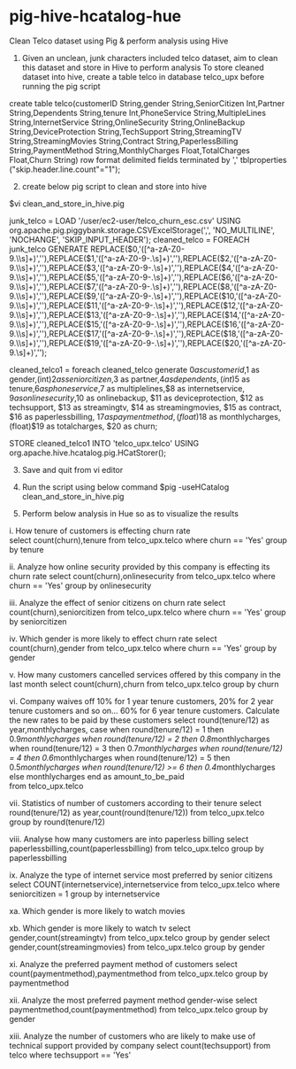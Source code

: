 # pig-hive-hcatalog-hue

Clean Telco dataset using Pig & perform analysis using Hive

1) Given an unclean, junk characters included telco dataset, aim to clean this dataset  and store in Hive to perform analysis To store cleaned dataset into hive, create a table telco in database telco_upx before running the pig script  

create table telco(customerID String,gender String,SeniorCitizen Int,Partner String,Dependents String,tenure Int,PhoneService String,MultipleLines String,InternetService String,OnlineSecurity String,OnlineBackup String,DeviceProtection String,TechSupport String,StreamingTV String,StreamingMovies String,Contract String,PaperlessBilling String,PaymentMethod String,MonthlyCharges Float,TotalCharges Float,Churn String) row format delimited fields terminated by ',' tblproperties ("skip.header.line.count"="1");  

2) create below pig script to clean and store into hive

$vi clean_and_store_in_hive.pig 

junk_telco = LOAD '/user/ec2-user/telco_churn_esc.csv' USING org.apache.pig.piggybank.storage.CSVExcelStorage(',', 'NO_MULTILINE', 'NOCHANGE', 'SKIP_INPUT_HEADER'); cleaned_telco = FOREACH junk_telco GENERATE REPLACE($0,'([^a-zA-Z0-9.\\s]+)',''),REPLACE($1,'([^a-zA-Z0-9-.\\s]+)',''),REPLACE($2,'([^a-zA-Z0-9.\\s]+)',''),REPLACE($3,'([^a-zA-Z0-9-.\\s]+)',''),REPLACE($4,'([^a-zA-Z0-9.\\s]+)',''),REPLACE($5,'([^a-zA-Z0-9-.\\s]+)',''),REPLACE($6,'([^a-zA-Z0-9.\\s]+)',''),REPLACE($7,'([^a-zA-Z0-9-.\\s]+)',''),REPLACE($8,'([^a-zA-Z0-9.\\s]+)',''),REPLACE($9,'([^a-zA-Z0-9-.\\s]+)',''),REPLACE($10,'([^a-zA-Z0-9.\\s]+)',''),REPLACE($11,'([^a-zA-Z0-9-.\\s]+)',''),REPLACE($12,'([^a-zA-Z0-9.\\s]+)',''),REPLACE($13,'([^a-zA-Z0-9-.\\s]+)',''),REPLACE($14,'([^a-zA-Z0-9.\\s]+)',''),REPLACE($15,'([^a-zA-Z0-9-.\\s]+)',''),REPLACE($16,'([^a-zA-Z0-9.\\s]+)',''),REPLACE($17,'([^a-zA-Z0-9-.\\s]+)',''),REPLACE($18,'([^a-zA-Z0-9.\\s]+)',''),REPLACE($19,'([^a-zA-Z0-9-.\\s]+)',''),REPLACE($20,'([^a-zA-Z0-9.\\s]+)',''); 

cleaned_telco1 = foreach cleaned_telco generate $0 as customerid,$1 as gender,(int)$2 as seniorcitizen,$3 as partner,$4 as dependents,(int)$5 as tenure,$6 as phoneservice,$7 as multiplelines,$8 as internetservice, $9 as onlinesecurity,$10 as onlinebackup, $11 as deviceprotection, $12 as techsupport, $13 as streamingtv, $14 as streamingmovies, $15 as contract, $16 as paperlessbilling, $17 as paymentmethod, (float)$18 as monthlycharges, (float)$19 as totalcharges, $20 as churn; 

STORE cleaned_telco1 INTO 'telco_upx.telco' USING org.apache.hive.hcatalog.pig.HCatStorer();

3) Save and quit from vi editor

4) Run the script using below command 
$pig -useHCatalog clean_and_store_in_hive.pig  

5) Perform below analysis in Hue so as to visualize the results 

i.  How tenure of customers is effecting churn rate  
select count(churn),tenure from telco_upx.telco where churn == 'Yes' group by tenure 

ii. Analyze how online security provided by this company is effecting its churn rate 
select count(churn),onlinesecurity from telco_upx.telco where churn == 'Yes' group by onlinesecurity 

iii. Analyze the effect of senior citizens on churn rate 
select count(churn),seniorcitizen from telco_upx.telco where churn == 'Yes' group by seniorcitizen 

iv. Which gender is more likely to effect churn rate 
select count(churn),gender from telco_upx.telco where churn == 'Yes' group by gender 

v. How many customers cancelled services offered by this company in the last month 
select count(churn),churn from telco_upx.telco group by churn

vi. Company waives off 10% for 1 year tenure customers, 20% for 2 year tenure customers and so on… 60% for 6 year tenure customers. Calculate the new rates to be paid by these customers 
select round(tenure/12) as year,monthlycharges, 
case when round(tenure/12) = 1 then 0.9*monthlycharges 
  when round(tenure/12) = 2 then 0.8*monthlycharges 
  when round(tenure/12) = 3 then 0.7*monthlycharges 
  when round(tenure/12) = 4 then 0.6*monthlycharges 
  when round(tenure/12) = 5 then 0.5*monthlycharges 
  when round(tenure/12) >= 6 then 0.4*monthlycharges 
  else monthlycharges end as amount_to_be_paid  
from telco_upx.telco

vii. Statistics of number of customers according to their tenure 
select round(tenure/12) as year,count(round(tenure/12)) from telco_upx.telco group by round(tenure/12) 

viii. Analyse how many customers are into paperless billing 
select paperlessbilling,count(paperlessbilling) from telco_upx.telco group by paperlessbilling 

ix. Analyze the type of internet service most preferred by senior citizens 
select COUNT(internetservice),internetservice from telco_upx.telco where seniorcitizen = 1 group by internetservice 

xa. Which gender is more likely to watch movies 

xb. Which gender is more likely to watch tv 
select gender,count(streamingtv) from telco_upx.telco group by gender 
select gender,count(streamingmovies) from telco_upx.telco group by gender  

xi. Analyze the preferred payment method of customers 
select count(paymentmethod),paymentmethod from telco_upx.telco group by paymentmethod 

xii. Analyze the most preferred payment method gender-wise 
select paymentmethod,count(paymentmethod) from telco_upx.telco group by gender

xiii. Analyze the number of customers who are likely to make use of technical support provided by company 
select count(techsupport) from telco where techsupport == 'Yes'
